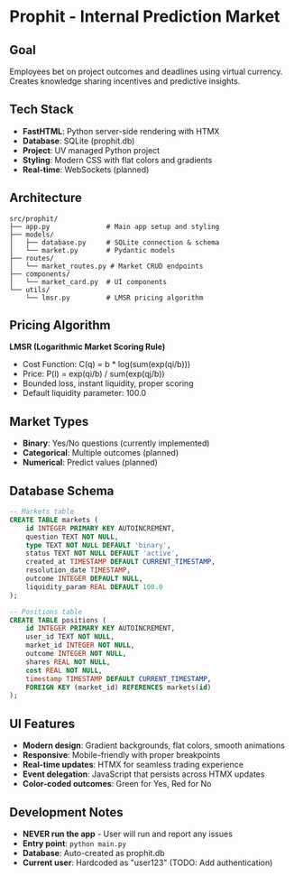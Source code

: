 # Prophit - Internal Prediction Market

## Goal
Employees bet on project outcomes and deadlines using virtual currency. Creates knowledge sharing incentives and predictive insights.

## Tech Stack
- **FastHTML**: Python server-side rendering with HTMX
- **Database**: SQLite (prophit.db)
- **Project**: UV managed Python project
- **Styling**: Modern CSS with flat colors and gradients
- **Real-time**: WebSockets (planned)

## Architecture
```
src/prophit/
├── app.py              # Main app setup and styling
├── models/
│   ├── database.py     # SQLite connection & schema
│   └── market.py       # Pydantic models
├── routes/
│   └── market_routes.py # Market CRUD endpoints
├── components/
│   └── market_card.py  # UI components
└── utils/
    └── lmsr.py         # LMSR pricing algorithm
```

## Pricing Algorithm
**LMSR (Logarithmic Market Scoring Rule)**
- Cost Function: C(q) = b * log(sum(exp(qi/b)))
- Price: P(i) = exp(qi/b) / sum(exp(qj/b))
- Bounded loss, instant liquidity, proper scoring
- Default liquidity parameter: 100.0

## Market Types
- **Binary**: Yes/No questions (currently implemented)
- **Categorical**: Multiple outcomes (planned)
- **Numerical**: Predict values (planned)

## Database Schema
```sql
-- Markets table
CREATE TABLE markets (
    id INTEGER PRIMARY KEY AUTOINCREMENT,
    question TEXT NOT NULL,
    type TEXT NOT NULL DEFAULT 'binary',
    status TEXT NOT NULL DEFAULT 'active',
    created_at TIMESTAMP DEFAULT CURRENT_TIMESTAMP,
    resolution_date TIMESTAMP,
    outcome INTEGER DEFAULT NULL,
    liquidity_param REAL DEFAULT 100.0
);

-- Positions table
CREATE TABLE positions (
    id INTEGER PRIMARY KEY AUTOINCREMENT,
    user_id TEXT NOT NULL,
    market_id INTEGER NOT NULL,
    outcome INTEGER NOT NULL,
    shares REAL NOT NULL,
    cost REAL NOT NULL,
    timestamp TIMESTAMP DEFAULT CURRENT_TIMESTAMP,
    FOREIGN KEY (market_id) REFERENCES markets(id)
);
```

## UI Features
- **Modern design**: Gradient backgrounds, flat colors, smooth animations
- **Responsive**: Mobile-friendly with proper breakpoints
- **Real-time updates**: HTMX for seamless trading experience
- **Event delegation**: JavaScript that persists across HTMX updates
- **Color-coded outcomes**: Green for Yes, Red for No

## Development Notes
- **NEVER run the app** - User will run and report any issues
- **Entry point**: `python main.py`
- **Database**: Auto-created as prophit.db
- **Current user**: Hardcoded as "user123" (TODO: Add authentication)